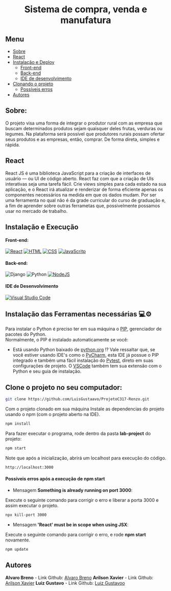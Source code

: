 <h1 align="center"> Sistema de compra, venda e manufatura </h1>

## Menu
- [Sobre](#Project)
- [React](#react)
- [Instalação e Deploy](#instalação-e-deploy)
  - [Front-end](#front-end)
  - [Back-end](#back-end)
  - [IDE de desenvolvimento](#ide-de-desenvolvimento) 
- [Clonando o projeto](#clone-o-projeto-no-seu-computador)
  - [Possíveis erros](#possíveis-erros-após-a-execução-de-npm-start)
- [Autores](#autores)


## Sobre:
O projeto visa uma forma de integrar o produtor rural com as empresa que buscam determinados produtos sejam quaisquer deles frutas, verduras ou legumes. Na plataforma será possível que produtores rurais possam ofertar seus produtos e as empresas, então, comprar. De forma direta, simples e rápida.

## React

React JS é uma biblioteca JavaScript para a criação de interfaces de usuário — ou UI de código aberto. React faz com que a criação de UIs interativas seja uma tarefa fácil. Crie views simples para cada estado na sua aplicação, e o React irá atualizar e renderizar de forma eficiente apenas os componentes necessários na medida em que os dados mudam.
Por ser uma ferramenta no qual não é da grade curricular do curso de graduação e, a fim de aprender sobre outras ferrametas que, possivelmente possamos usar no mercado de trabalho.

## Instalação e Execução

#### Front-end:

[![React](https://img.shields.io/badge/React-20232A?style=for-the-badge&logo=react&logoColor=61DAFB
)](https://pt-br.reactjs.org/) 
[![HTML](https://img.shields.io/badge/HTML5-E34F26?style=for-the-badge&logo=html5&logoColor=white
)](https://developer.mozilla.org/en-US/docs/Learn/HTML) 
[![CSS](https://img.shields.io/badge/CSS3-1572B6?style=for-the-badge&logo=css3&logoColor=white
)](https://developer.mozilla.org/en-US/docs/Learn/CSS) 
[![JavaScritp](https://img.shields.io/badge/JavaScript-F7DF1E?style=for-the-badge&logo=javascript&logoColor=black
)](https://developer.mozilla.org/en-US/docs/Learn/JavaScript)

#### Back-end:
![Django](https://img.shields.io/badge/django-%23092E20.svg?style=for-the-badge&logo=django&logoColor=white)
![Python](https://img.shields.io/badge/python-3670A0?style=for-the-badge&logo=python&logoColor=ffdd54)
[![NodeJS](https://img.shields.io/badge/Node.js-43853D?style=for-the-badge&logo=node.js&logoColor=white
)](https://nodejs.org/en/)

#### IDE de Desenvolvimento 
[![Visual Studio Code](https://img.shields.io/badge/Visual%20Studio%20Code-0078d7.svg?style=for-the-badge&logo=visual-studio-code&logoColor=white)](https://code.visualstudio.com/)

## Instalação das Ferramentas necessárias 💻⚙️
Para instalar o Python é preciso ter em sua máquina o <a href="https://pypi.org/project/pip/">PIP</a>, gerenciador de pacotes do Python.<br>
Normalmente, o PIP é instalado automaticamente se você:
- Está usando Python baixado de <a href="https://www.python.org/">python.org</a>
⁉️ Vale ressaltar que, se você estiver usando IDE's como o <a href="https://www.jetbrains.com/pt-br/pycharm/">PyCharm</a>, esta IDE já possue o PIP integrado e também uma fácil instalação do <a href="https://www.jetbrains.com/help/pycharm/pytest.html">Pytest</a>, direto em suas configurações de projeto. O <a href ="https://code.visualstudio.com/docs/python/testing">VSCode</a> também tem sua extensão com o Python e seu guia de instalação. 

## Clone o projeto no seu computador:

```bash
git clone https://github.com/LuisGustaavo/ProjetoC317-Renzo.git

```

Com o projeto clonado em sua máquina
Instale as dependencias do projeto usando o npm (com o projeto aberto na IDE).

```bash
npm install
```

Para fazer executar o programa, rode dentro da pasta **lab-project** do projeto:

```bash
npm start
```

Note que após a inicialização, abrirá um localhost para execução do código.

```bash
http://localhost:3000
```

#### Possíveis erros após a execução de **npm start**

* Mensagem **Something is already running on port 3000**:

Execute o seguinte comando para corrigir o erro e liberar a porta 3000 e assim executar o projeto. 

```bash
npx kill-port 3000
```

* Mensagem **'React' must be in scope when using JSX**: 

Execute o seguinte comando para corrigir o erro, e rode **npm start** novamente.

```bash
npm update
```



## Autores
 **Alvaro Breno** - Link Github: [Alvaro Breno](https://www.github.com/AlvaroBreno)
 **Arilson Xavier** - Link Github: [Arilson Xavier](https://www.github.com/)
 **Luiz Gustavo** - Link Github: [Luiz Gustavoo](https://www.github.com/LuisGustaavoo)
